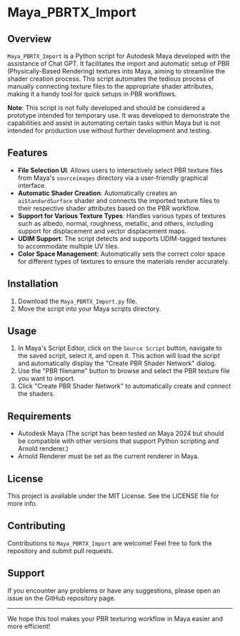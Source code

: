 # Maya_PBRTX_Import

## Overview
`Maya_PBRTX_Import` is a Python script for Autodesk Maya developed with the assistance of Chat GPT. It facilitates the import and automatic setup of PBR (Physically-Based Rendering) textures into Maya, aiming to streamline the shader creation process. This script automates the tedious process of manually connecting texture files to the appropriate shader attributes, making it a handy tool for quick setups in PBR workflows.

**Note**: This script is not fully developed and should be considered a prototype intended for temporary use. It was developed to demonstrate the capabilities and assist in automating certain tasks within Maya but is not intended for production use without further development and testing.


## Features
- **File Selection UI**: Allows users to interactively select PBR texture files from Maya's `sourceimages` directory via a user-friendly graphical interface.
- **Automatic Shader Creation**: Automatically creates an `aiStandardSurface` shader and connects the imported texture files to their respective shader attributes based on the PBR workflow.
- **Support for Various Texture Types**: Handles various types of textures such as albedo, normal, roughness, metallic, and others, including support for displacement and vector displacement maps.
- **UDIM Support**: The script detects and supports UDIM-tagged textures to accommodate multiple UV tiles.
- **Color Space Management**: Automatically sets the correct color space for different types of textures to ensure the materials render accurately.

## Installation
1. Download the `Maya_PBRTX_Import.py` file.
2. Move the script into your Maya scripts directory.

## Usage
1. In Maya's Script Editor, click on the `Source Script` button, navigate to the saved script, select it, and open it. This action will load the script and automatically display the "Create PBR Shader Network" dialog.
2. Use the "PBR filename" button to browse and select the PBR texture file you want to import.
3. Click "Create PBR Shader Network" to automatically create and connect the shaders.

## Requirements
- Autodesk Maya (The script has been tested on Maya 2024 but should be compatible with other versions that support Python scripting and Arnold renderer.)
- Arnold Renderer must be set as the current renderer in Maya.

## License
This project is available under the MIT License. See the LICENSE file for more info.

## Contributing
Contributions to `Maya_PBRTX_Import` are welcome! Feel free to fork the repository and submit pull requests.

## Support
If you encounter any problems or have any suggestions, please open an issue on the GitHub repository page.

---

We hope this tool makes your PBR texturing workflow in Maya easier and more efficient!
